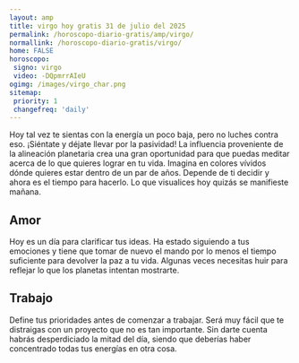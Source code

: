 ```yaml
---
layout: amp
title: virgo hoy gratis 31 de julio del 2025 
permalink: /horoscopo-diario-gratis/amp/virgo/
normallink: /horoscopo-diario-gratis/virgo/
home: FALSE
horoscopo:
 signo: virgo
 video: -DQpmrrAIeU
ogimg: /images/virgo_char.png
sitemap:
 priority: 1
 changefreq: 'daily'
---
```



Hoy tal vez te sientas con la energía un poco baja, pero no luches contra eso. ¡Siéntate y déjate llevar por la pasividad! La influencia proveniente de la alineación planetaria crea una gran oportunidad para que puedas meditar acerca de lo que quieres lograr en tu vida. Imagina en colores vívidos dónde quieres estar dentro de un par de años. Depende de ti decidir y ahora es el tiempo para hacerlo. Lo que visualices hoy quizás se manifieste mañana.

## Amor

Hoy es un día para clarificar tus ideas. Ha estado siguiendo a tus emociones y tiene que tomar de nuevo el mando por lo menos el tiempo suficiente para devolver la paz a tu vida. Algunas veces necesitas huir para reflejar lo que los planetas intentan mostrarte.

## Trabajo

Define tus prioridades antes de comenzar a trabajar. Será muy fácil que te distraigas con un proyecto que no es tan importante. Sin darte cuenta habrás desperdiciado la mitad del día, siendo que deberías haber concentrado todas tus energías en otra cosa.
